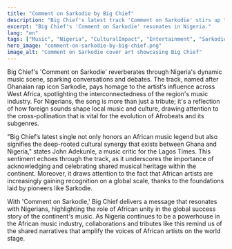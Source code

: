 ```yaml
---
title: "Comment on Sarkodie by Big Chief"
description: "Big Chief's latest track 'Comment on Sarkodie' stirs up the Nigerian music scene."
excerpt: "Big Chief's 'Comment on Sarkodie' resonates in Nigeria."
lang: "en"
tags: ["Music", "Nigeria", "CulturalImpact", "Entertainment", "Sarkodie"]
hero_image: "comment-on-sarkodie-by-big-chief.png"
image_alt: "Comment on Sarkodie cover art showcasing Big Chief"
---
```


Big Chief's 'Comment on Sarkodie' reverberates through Nigeria's dynamic music scene, sparking conversations and debates. The track, named after Ghanaian rap icon Sarkodie, pays homage to the artist’s influence across West Africa, spotlighting the interconnectedness of the region's music industry. For Nigerians, the song is more than just a tribute; it's a reflection of how foreign sounds shape local music and culture, drawing attention to the cross-pollination that is vital for the evolution of Afrobeats and its subgenres.

"Big Chief’s latest single not only honors an African music legend but also signifies the deep-rooted cultural synergy that exists between Ghana and Nigeria," states John Adekunle, a music critic for the Lagos Times. This sentiment echoes through the track, as it underscores the importance of acknowledging and celebrating shared musical heritage within the continent. Moreover, it draws attention to the fact that African artists are increasingly gaining recognition on a global scale, thanks to the foundations laid by pioneers like Sarkodie.

With 'Comment on Sarkodie,' Big Chief delivers a message that resonates with Nigerians, highlighting the role of African unity in the global success story of the continent's music. As Nigeria continues to be a powerhouse in the African music industry, collaborations and tributes like this remind us of the shared narratives that amplify the voices of African artists on the world stage.